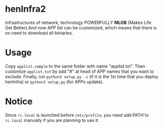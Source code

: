 # henInfra2

Infrastructures of network, technology POWERFULLY **MLGB** (Makes Life Get Better).And now APP list can be customized, which means that there is no need to download all biniaries.

# Usage
Copy `applist.sample` to the same folder with name "applist.txt". Then customize `applist.txt` by add "#" at head of APP names that you want to exclude. Finally, run `python3 setup.py -i` (if it is the 1st time that you deploy henInfra) or `python3 setup.py` (for APPs update).

# Notice
Since `rc.local` is launched before `/etc/profile`, you need add PATH to `rc.local` manually if you are planning to use it.
